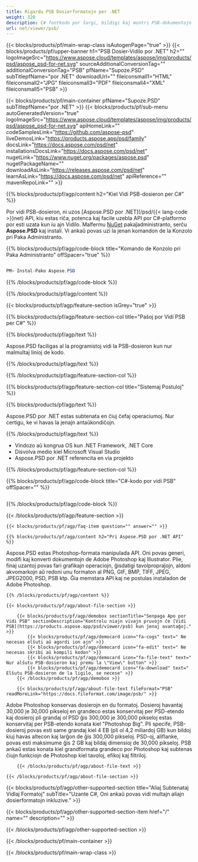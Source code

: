 ```yaml
---
title: Rigardu PSB Dosierformatojn per .NET
weight: 320
description: C# fontkodo por ŝargi, bildigi kaj montri PSB-dokumentojn sur .NET Framework, .NET Core.
url: net/viewer/psb/
---
```


{{< blocks/products/pf/main-wrap-class isAutogenPage="true" >}}
{{< blocks/products/pf/upper-banner h1="PSB Dosier-Vidilo por .NET" h2="" logoImageSrc="https://www.aspose.cloud/templates/aspose/img/products/psd/aspose_psd-for-net.svg" sourceAdditionalConversionTag="" additionalConversionTag="PSB" pfName="Supoze.PSD" subTitlepfName="por .NET" downloadUrl="" fileiconsmall1="HTML" fileiconsmall2="JPG" fileiconsmall3="PDF" fileiconsmall4="XML" fileiconsmall5="PSB" >}}

{{< blocks/products/pf/main-container pfName="Supoze.PSD" subTitlepfName="por .NET" >}}
{{< blocks/products/pf/sub-menu autoGeneratedVersion="true" logoImageSrc="https://www.aspose.cloud/templates/aspose/img/products/psd/aspose_psd-for-net.svg" apiHomeLink="" codeSamplesLink="https://github.com/aspose-psd" liveDemosLink="https://products.aspose.app/psd/family" docsLink="https://docs.aspose.com/psd/net" installationsDocsLink="https://docs.aspose.com/psd/net" nugetLink="https://www.nuget.org/packages/aspose.psd" nugetPackageName="" downloadAsLink="https://releases.aspose.com/psd/net" learnAsLink="https://docs.aspose.com/psd/net" apiReference="" mavenRepoLink="" >}}

{{% blocks/products/pf/agp/content h2="Kiel Vidi PSB-dosieron per C#" %}}

 Por vidi PSB-dosieron, ni uzos
 [Aspose.PSD por .NET](/psd/{{< lang-code >}}net)
 API, kiu estas riĉa, potenca kaj facile uzebla API por C#-platformo por esti uzata kun iu ajn Vidilo. Malfermu
 [NuGet](https://www.nuget.org/packages/aspose.psd)
 pakaĵadministranto, serĉu
 **Aspose.PSD**
 kaj instali. Vi ankaŭ povas uzi la jenan komandon de la Konzolo pri Paka Administranto.

{{% blocks/products/pf/agp/code-block title="Komando de Konzolo pri Paka Administranto" offSpacer="true" %}}

```cs

PM> Instal-Pako Aspose.PSD

```

{{% /blocks/products/pf/agp/code-block %}}

{{% /blocks/products/pf/agp/content %}}

{{< blocks/products/pf/agp/feature-section isGrey="true" >}}

{{% blocks/products/pf/agp/feature-section-col title="Paŝoj por Vidi PSB per C#" %}}

{{% blocks/products/pf/agp/text %}}

 Aspose.PSD faciligas al la programistoj vidi la PSB-dosieron kun nur malmultaj linioj de kodo.

{{% /blocks/products/pf/agp/text %}}

{{% /blocks/products/pf/agp/feature-section-col %}}

{{% blocks/products/pf/agp/feature-section-col title="Sistemaj Postuloj" %}}

{{% blocks/products/pf/agp/text %}}

 Aspose.PSD por .NET estas subtenata en ĉiuj ĉefaj operaciumoj. Nur certigu, ke vi havas la jenajn antaŭkondiĉojn.

{{% /blocks/products/pf/agp/text %}}

- Vindozo aŭ kongrua OS kun .NET Framework, .NET Core
- Disvolva medio kiel Microsoft Visual Studio
- Aspose.PSD por .NET referencita en via projekto

{{% /blocks/products/pf/agp/feature-section-col %}}

{{% blocks/products/pf/agp/code-block title="C#-kodo por vidi PSB" offSpacer="" %}}

```cs

```

{{% /blocks/products/pf/agp/code-block %}}

{{< /blocks/products/pf/agp/feature-section >}}

    {{< blocks/products/pf/agp/faq-item question="" answer="" >}}
 

<!-- aboutfile Starts -->

    {{% blocks/products/pf/agp/content h2="Pri Aspose.PSD por .NET API" %}}

 Aspose.PSD estas Photoshop-formata manipulada API. Oni povas generi, modifi kaj konverti dokumentojn de Adobe Photoshop kaj Illustrator. Plie, finaj uzantoj povas fari grafikajn operaciojn, ĝisdatigi tavolpropraĵojn, aldoni akvomarkojn aŭ redoni unu formaton al PNG, GIF, BMP, TIFF, JPEG, JPEG2000, PSD, PSB ktp. Ĝia memstara API kaj ne postulas instaladon de Adobe Photoshop.



    {{% /blocks/products/pf/agp/content %}}

    {{< blocks/products/pf/agp/about-file-section >}}

        {{< blocks/products/pf/agp/demobox sectionTitle="Senpaga Apo por Vidi PSB" sectionDescription="Kontrolu niajn vivajn pruvojn ĉe [Vidi PSB](https://products.aspose.app/psd/viewer/psb) kun jenaj avantaĝoj." >}}
            {{< blocks/products/pf/agp/democard icon="fa-cogs" text=" Ne necesas elŝuti aŭ agordi ion ajn" >}}
            {{< blocks/products/pf/agp/democard icon="fa-edit" text=" Ne necesas skribi aŭ kompili kodon" >}}
            {{< blocks/products/pf/agp/democard icon="fa-file-text" text=" Nur alŝutu PSB-dosieron kaj premu la \"View\" button" >}}
            {{< blocks/products/pf/agp/democard icon="fa-download" text=" Elŝutu PSB-dosieron de la ligilo, se necese" >}}
		{{< /blocks/products/pf/agp/demobox >}}

        {{< blocks/products/pf/agp/about-file-text fileFormat="PSB" readMoreLink="https://docs.fileformat.com/image/psb/" >}}
Adobe Photoshop konservas dosierojn en du formatoj. Dosieroj havantaj 30,000 je 30,000 pikseloj en grandeco estas konservitaj per PSD-etendo kaj dosieroj pli grandaj ol PSD ĝis 300,000 je 300,000 pikseloj estas konservitaj per PSB-etendo konata kiel "Photoshop Big". Pli specife, PSB-dosieroj povas esti same grandaj kiel 4 EB (pli ol 4,2 miliardoj GB) kun bildoj kiuj havas altecon kaj larĝon de ĝis 300,000 pikseloj. PSD-oj, aliflanke, povas esti maksimume ĝis 2 GB kaj bildaj dimensioj de 30,000 pikseloj. PSB ankaŭ estas konata kiel grandformata grandeco por Photoshop kaj subtenas ĉiujn funkciojn de Photoshop kiel tavoloj, efikoj kaj filtriloj.

        {{< /blocks/products/pf/agp/about-file-text >}}

    {{< /blocks/products/pf/agp/about-file-section >}}

<!-- aboutfile Ends -->

{{< blocks/products/pf/agp/other-supported-section title="Aliaj Subtenataj Vidlaj Formatoj" subTitle="Uzante C#, Oni ankaŭ povas vidi multajn aliajn dosierformatojn inkluzive." >}}

{{< blocks/products/pf/agp/other-supported-section-item href="/" name="" description="" >}}

{{< /blocks/products/pf/agp/other-supported-section >}}

{{< /blocks/products/pf/main-container >}}
    
{{< /blocks/products/pf/main-wrap-class >}}
